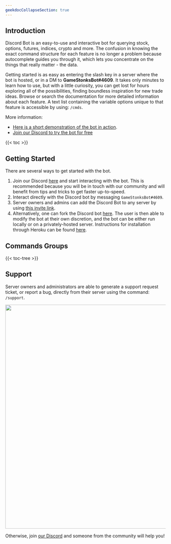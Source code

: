 ```yaml
---
geekdocCollapseSection: true
---
```

## Introduction
Discord Bot is an easy-to-use and interactive bot for querying stock, options, futures, indices, crypto and more. The confusion in knowing the exact command structure for each feature is no longer a problem because autocomplete guides you through it, which lets you concentrate on the things that really matter - the data.

Getting started is as easy as entering the slash key in a server where the bot is hosted, or in a DM to **GameStonksBot#4609**. It takes only minutes to learn how to use, but with a little curiosity, you can get lost for hours exploring all of the possibilities, finding boundless inspiration for new trade ideas. Browse or search the documentation for more detailed information about each feature. A text list containing the variable options unique to that feature is accessible by using: `/cmds`.

More information:

- [Here is a short demonstration of the bot in action](https://youtu.be/WxTJHUfLi1U).
- [Join our Discord to try the bot for free](https://openbb.co/discord)

{{< toc >}}

## Getting Started

There are several ways to get started with the bot.

1. Join our Discord [here](https://openbb.co/discord) and start interacting with the bot. This is recommended because you will be in touch with our community and will benefit from tips and tricks to get faster up-to-speed.
2. Interact directly with the Discord bot by messaging `GameStonksBot#4609`.
3. Server owners and admins can add the Discord Bot to any server by using [this invite link](https://discord.com/oauth2/authorize?client_id=927232119346962513&permissions=510500797553&scope=bot%20applications.commands).
4. Alternatively, one can fork the Discord bot [here](https://github.com/OpenBB-finance/OpenBBTerminal). The user is then able to modify the bot at their own discretion, and the bot can be either run locally or on a privately-hosted server. Instructions for installation through Heroku can be found [here](https://github.com/OpenBB-finance/OpenBBTerminal/blob/main/bots/README.md).

## Commands Groups

{{< toc-tree >}}

## Support

Server owners and administrators are able to generate a support request ticket, or report a bug, directly from their server using the command: `/support`.

<img src="https://user-images.githubusercontent.com/85772166/155262464-7997056d-f343-48bc-95f1-0d992b0649ec.png" width="700" />

Otherwise, join [our Discord](https://openbb.co/discord) and someone from the community will help you!
